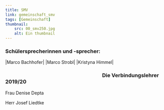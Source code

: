```yaml
---
title: SMV
link: gemeinschaft_smv
tags: [Gemeinschaft]
thumbnail: 
    src: 00_smv250.jpg
    alt: Ein thumbnail
---
```





<h3>
    Schülersprecherinnen und -sprecher:
</h3>

<p>
  
|Marco Bachhofer|
|Marco Strobl|
|Kristyna Himmel|

</p>

<figure style="float: left; margin-right: 15px; width: 50%; margin-bottom: 15px">
    <v-image name="19_smv_02" alt="19_SMV"></v-image>
</figure>

<figure style="float: right; margin-left: 15px; width: 50%; margin-bottom: 15px">
    <v-image name="00_smv250" alt="SMV"></v-image>
</figure>



<figure class="afterfloat">
    <v-image name="18_vertrauenslehrer" alt="Vertrauenslehrer"></v-image>
</figure>


<h3>
    Die Verbindungslehrer 2019/20
</h3>
<p>
    Frau Denise Depta
</p>

<p>
    Herr Josef Liedtke
</p>
